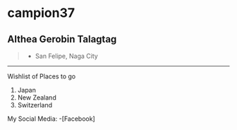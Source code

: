 # campion37
## Althea Gerobin Talagtag
>- San Felipe, Naga City
---
Wishlist of Places to go
1. Japan
2. New Zealand
3. Switzerland

My Social Media:
-[Facebook]
